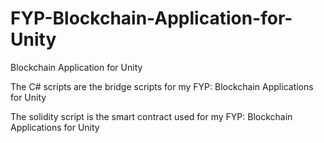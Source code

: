 # FYP-Blockchain-Application-for-Unity
Blockchain Application for Unity


The C# scripts are the bridge scripts for my FYP: Blockchain Applications for Unity

The solidity script is the smart contract used for my FYP: Blockchain Applications for Unity
